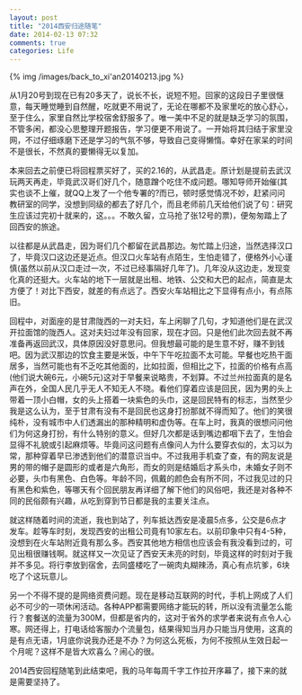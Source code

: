 ```yaml
---
layout: post
title: "2014西安归途随笔"
date: 2014-02-13 07:32
comments: true
categories: Life 
---
```

{% img /images/back_to_xi'an20140213.jpg %}

从1月20号到现在已有20多天了，说长不长，说短不短。回家的这段日子里很惬意，每天睡觉睡到自然醒，吃就更不用说了，无论在哪都不及家里吃的放心舒心，至于住么，家里自然比学校宿舍舒服多了。唯一美中不足的就是缺乏学习的氛围，不管多闲，都没心思整理开题报告，学习便更不用说了。一开始将其归结于家里没网，不过仔细琢磨下还是学习的气氛不够，导致自己变得懒惰。幸好在家呆的时间不是很长，不然真的要懒得无以复加。

本来回去之前便已将回程票买好了，买的2.16的，从武昌走。原计划是提前去武汉玩两天再走，毕竟武汉哥们好几个，随意蹭个吃住不成问题。哪知导师开始催(其实也谈不上催，就QQ上发了一个他专署的?而已，顿时感觉情况不妙，赶紧问问教研室的同学，没想到同级的都去了好几个，而且老师前几天给他们说了句：研究生应该过完初十就来的，这。。。不敢久留，立马抢了张12号的票)，便匆匆踏上了回西安的旅途。

<!-- more -->

以往都是从武昌走，因为哥们几个都留在武昌那边。匆忙踏上归途，当然选择汉口了，毕竟汉口这边还是近点。但汉口火车站有点陌生，生怕走错了，便格外小心谨慎(虽然以前从汉口走过一次，不过已经事隔好几年了)。几年没从这边走，发现变化真的还挺大。火车站的地下一层就是出租、地铁、公交和大巴的起点，简直是太方便了！对比下西安，就差的有点远了。西安火车站相比之下显得有点小，有点陈旧。

回程中，对面座的是甘肃陇西的一对夫妇，车上闲聊了几句，才知道他们是在武汉开拉面馆的陇西人。这对夫妇过年没有回家，现在才回。只是他们此次回去就不再准备再返回武汉，具体原因没好意思问。但我想最可能的是生意不好，赚不到钱吧。因为武汉那边的饮食主要是米饭，中午下午吃拉面不太可能。早餐也吃热干面居多，当然可能也有不乏吃其他面的，比如拉面，但相比之下，拉面的价格有点高(他们说大碗6元，小碗5元)这对于早餐来说略贵，不划算。不过兰州拉面真的是名声在外，全国人民几乎无人不知无人不晓。看他们穿着应该是回民，因为男的头上带着一顶小白帽，女的头上搭着一块紫色的头巾，这是回民特有的标志，当然至少我是这么认为，至于甘肃有没有不是回民也这身打扮那就不得而知了。他们的笑很纯朴，没有城市中人们透漏出的那种精明和虚伪等。在车上时，我真的很想问问他们为何这身打扮，有什么特别的意义。但好几次都是话到嘴边都咽下去了，生怕会显得不礼貌或引起麻烦等。毕竟问这问题有点像问人为什么要穿衣似的，太习以为常，那种穿着早已渗透到他们的潜意识当中。不过我用手机查了查，有的网友说是男的带的帽子是圆形的或者是六角形，而女的则是结婚后才系头巾，未婚女子则不必要，头巾有黑色、白色等。年龄不同，佩戴的颜色会有所不同，不过我见过的只有黑色和紫色，等哪天有个回民朋友再详细了解下他们的风俗吧，我还是对各种不同的民俗颇有兴趣，从吃到穿到节日都是我的主要关注点。

就这样随着时间的流逝，我也到站了，列车抵达西安是凌晨5点多，公交是6点才发车。趁等车时刻，发现西安的出租公司竟有10家左右。以前印象中只有4-5种，没想到在火车站附近竟有那么多。西安其他地方相信也应该会有我没看到过的，可见出租很赚钱啊。就这样又一次见证了西安天未亮的时刻，毕竟这样的时刻对于我并不多见。将行李放到宿舍，去同盛楼吃了一碗肉丸糊辣汤，真心有点坑爹，6块吃了个这玩意儿。

另一个不得不提的是网络资费问题。现在是移动互联网的时代，手机上网成了人们必不可少的一项休闲活动。各种APP都需要网络才能玩的转，所以没有流量怎么能行？套餐送的流量为300M，但都是省内的，这对于省外的求学者来说有点令人心寒。网还得上，打电话给客服办个流量包，结果得知当月办只能当月使用，这真的是有点无语，1月底你说我办还是不办？为何这么死板，为何不按照从生效日起一个月呢？这样不是皆大欢喜么？闹心的很。

2014西安回程随笔到此结束吧，我的马年每周千字工作拉开序幕了，接下来的就是需要坚持了。
